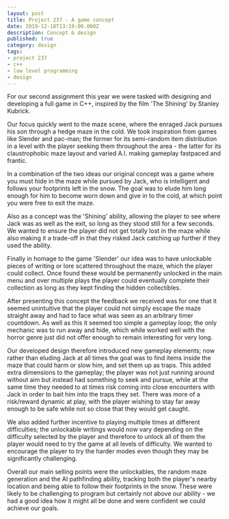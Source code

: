 ```yaml
---
layout: post
title: Project 237 - A game concept
date: 2019-12-18T13:19:00.000Z
description: Concept & design
published: true
category: design
tags:
- project 237
- c++
- low level programming
- design
---
```


For our second assignment this year we were tasked with designing and developing a full game in C++, inspired by the film 'The Shining' by Stanley Kubrick.

Our focus quickly went to the maze scene, where the enraged Jack pursues his son through a hedge maze in the cold. We took inspiration from games like Slender and pac-man; the former for its semi-random item distribution in a level with the player seeking them throughout the area - the latter for its claustrophobic maze layout and varied A.I. making gameplay fastpaced and frantic.

In a combination of the two ideas our original concept was a game where you must hide in the maze while pursued by Jack, who is intelligent and follows your footprints left in the snow. The goal was to elude him long enough for him to become worn down and give in to the cold, at which point you were free to exit the maze.

Also as a concept was the 'Shining' ability, allowing the player to see where Jack was as well as the exit, so long as they stood still for a few seconds. We wanted to ensure the player did not get totally lost in the maze while also making it a trade-off in that they risked Jack catching up further if they used the ability.

Finally in homage to the game 'Slender' our idea was to have unlockable pieces of writing or lore scattered throughout the maze, which the player could collect. Once found these would be permanently unlocked in the main menu and over multiple plays the player could eventually complete their collection as long as they kept finding the hidden collectibles.

After presenting this concept the feedback we received was for one that it seemed unintuitive that the player could not simply escape the maze straight away and had to face what was seen as an arbitrary timer countdown. As well as this it seemed too simple a gameplay loop; the only mechanic was to run away and hide, which while worked well with the horror genre just did not offer enough to remain interesting for very long.

Our developed design therefore introduced new gameplay elements; now rather than eluding Jack at all times the goal was to find items inside the maze that could harm or slow him, and set them up as traps. This added extra dimensions to the gameplay; the player was not just running around without aim but instead had something to seek and pursue, while at the same time they needed to at times risk coming into close encounters with Jack in order to bait him into the traps they set. There was more of a risk/reward dynamic at play, with the player wishing to stay far away enough to be safe while not so close that they would get caught.

We also added further incentive to playing multiple times at different difficulties; the unlockable writings would now vary depending on the difficulty selected by the player and therefore to unlock all of them the player would need to try the game at all levels of difficulty. We wanted to encourage the player to try the harder modes even though they may be significantly challenging.

Overall our main selling points were the unlockables, the random maze generation and the AI pathfinding ability, tracking both the player's nearby location and being able to follow their footprints in the snow. These were likely to be challenging to program but certainly not above our ability - we had a good idea how it might all be done and were confident we could achieve our goals.